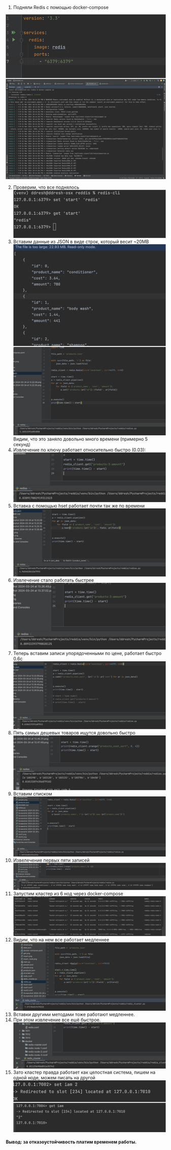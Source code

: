 1. Подняли Redis c помощью docker-compose

![](imgs/Screenshot%202024-03-24%20at%2014.03.07.png)
![](imgs/Screenshot%202024-03-24%20at%2014.03.51.png)

2. Проверим, что все поднялось 
![](imgs/check.png)
3. Вставим данные из JSON в виде строк, который весит ~20MB
![](imgs/Screenshot%202024-03-24%20at%2013.22.08.png)
![](imgs/Screenshot%202024-03-24%20at%2013.25.10.png)
Видим, что это заняло довольно много времени (примерно 5 секунд)
4. Извлечение по ключу работает относительно быстро (0.03):
![](imgs/Screenshot%202024-03-24%20at%2013.26.49.png)
5. Вставка с помощью hset работает почти так же по времени
![](imgs/Screenshot%202024-03-24%20at%2013.37.02.png)
6. Извлечение стало работать быстрее
![](imgs/Screenshot%202024-03-24%20at%2013.39.54.png)
7. Теперь вставим записи упорядоченными по цене, работает быстро 0.6c
![](imgs/Screenshot%202024-03-24%20at%2013.45.31.png)
8. Пять самых дешевых товаров ищутся довольно быстро 
![](imgs/Screenshot%202024-03-24%20at%2013.48.41.png)
9. Вставим списком
![](imgs/Screenshot%202024-03-24%20at%2013.55.37.png)
10. Извелечение первых пяти записей
![](imgs/Screenshot%202024-03-24%20at%2013.56.57.png)
11. Запустим кластер из 6 нод через docker-compose
![](imgs/Screenshot%202024-03-24%20at%2015.38.46.png)
12. Видим, что на нем все работает медленнее
![](imgs/Screenshot%202024-03-24%20at%2016.02.21.png)
13. Вставки другими методами тоже работают медленнее.
14. При этом извлечение все ешё быстрое.
![](imgs/Screenshot%202024-03-24%20at%2016.06.09.png)
15. Зато кластер правда работает как целостная система, пишем на одной ноде, можем писать на другой
![](imgs/Screenshot%202024-03-24%20at%2016.13.27.png)
![](imgs/Screenshot%202024-03-24%20at%2016.15.39.png)
#### Вывод: за отказоустойчивость платим временем работы.